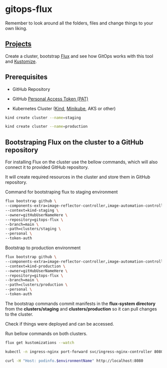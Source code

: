 # gitops-flux

Remember to look around all the folders, files and change things to your own liking.

## [Projects](https://github.com/RustyTake-Off/projects)

Create a cluster, bootstrap [Flux](https://fluxcd.io/flux/) and see how GitOps works with this tool and [Kustomize](https://kubectl.docs.kubernetes.io/).

## Prerequisites

* GitHub Repository

* GitHub [Personal Access Token (PAT)](https://github.com/settings/tokens)

* Kubernetes Cluster ([Kind](https://kind.sigs.k8s.io/), [Minikube](https://minikube.sigs.k8s.io/), AKS or other)

```bash
kind create cluster --name=staging
```

```bash
kind create cluster --name=production
```

## Bootstraping Flux on the cluster to a GitHub repository

For installing Flux on the cluster use the bellow commands, which will also connect it to provided GitHub repository.

It will create required resources in the cluster and store them in GitHub repository.

Command for bootstraping flux to staging environment

```bash
flux bootstrap github \
--components-extra=image-reflector-controller,image-automation-controller \
--context=kind-staging \
--owner=gitHubUserNameHere \
--repository=gitops-flux \
--branch=main \
--path=clusters/staging \
--personal \
--token-auth
```

Bootstrap to production environment

```bash
flux bootstrap github \
--components-extra=image-reflector-controller,image-automation-controller \
--context=kind-production \
--owner=gitHubUserNameHere \
--repository=gitops-flux \
--branch=main \
--path=clusters/production \
--personal \
--token-auth
```

The bootstrap commands commit manifests in the **flux-system directory** from the **clusters/staging** and **clusters/production** so it can pull changes to the cluster.

Check if things were deployed and can be accessed.

Run bellow commands on both clusters.

```bash
flux get kustomizations --watch
```

```bash
kubectl -n ingress-nginx port-forward svc/ingress-nginx-controller 8080:80
```

```bash
curl -H "Host: podinfo.$environmentName" http://localhost:8080
```
